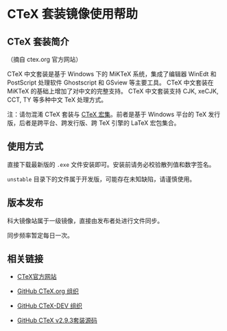 ---
---

# CTeX 套装镜像使用帮助

## CTeX 套装简介

（摘自 ctex.org 官方网站） 

CTeX 中文套装是基于 Windows 下的 MiKTeX 系统，集成了编辑器 WinEdt 和 PostScript 处理软件 Ghostscript 和 GSview 等主要工具。 CTeX 中文套装在 MiKTeX 的基础上增加了对中文的完整支持。 CTeX 中文套装支持 CJK, xeCJK, CCT, TY 等多种中文 TeX 处理方式。 

注：请勿混淆 CTeX 套装与 [CTeX 宏集](https://github.com/CTeX-org/ctex-kit "https://github.com/CTeX-org/ctex-kit")。前者是基于 Windows 平台的 TeX 发行版，后者是跨平台、跨发行版、跨 TeX 引擎的 LaTeX 宏包集合。 

## 使用方式

直接下载最新版的 `.exe` 文件安装即可。安装前请务必校验散列值和数字签名。 

`unstable` 目录下的文件属于开发版，可能存在未知缺陷，请谨慎使用。 

## 版本发布

科大镜像站属于一级镜像，直接由发布者处进行文件同步。 

同步频率暂定每日一次。 

## 相关链接

  + [CTeX官方网站](http://ctex.org/ "http://ctex.org")

  + [GitHub CTeX.org 组织](https://github.com/CTeX-org "https://github.com/CTeX-org")

  + [GitHub CTeX-DEV 组织](https://github.com/CTeX-DEV "https://github.com/CTeX-DEV")

  + [GitHub CTeX v2.9.3套装源码](https://github.com/CTeX-DEV/CTeX "https://github.com/CTeX-DEV/CTeX")
